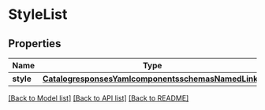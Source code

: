 # StyleList

## Properties
Name | Type | Description | Notes
------------ | ------------- | ------------- | -------------
**style** | [**CatalogresponsesYamlcomponentsschemasNamedLinks**](CatalogresponsesYamlcomponentsschemasNamedLinks.md) |  | [optional] 

[[Back to Model list]](../README.md#documentation-for-models) [[Back to API list]](../README.md#documentation-for-api-endpoints) [[Back to README]](../README.md)

